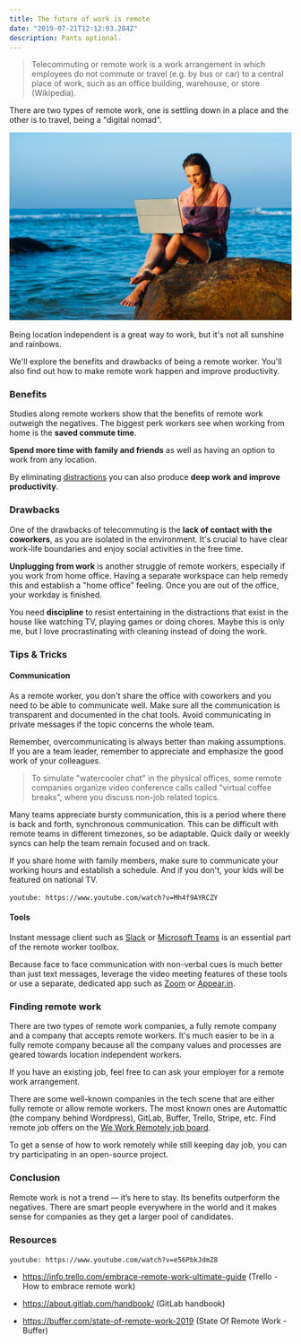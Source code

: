 ```yaml
---
title: The future of work is remote
date: "2019-07-21T12:12:03.284Z"
description: Pants optional.
---
```


> Telecommuting or remote work is a work arrangement in which employees do not commute or travel (e.g. by bus or car) to a central place of work, such as an office building, warehouse, or store (Wikipedia).

There are two types of remote work, one is settling down in a place and the other is to travel, being a "digital nomad".

![Beach lady laptop](./beach-lady-laptop.jpg)

Being location independent is a great way to work, but it's not all sunshine and rainbows.

We'll explore the benefits and drawbacks of being a remote worker. You'll also find out how to make remote work happen and improve productivity.

### Benefits

Studies along remote workers show that the benefits of remote work outweigh the negatives. The biggest perk workers see when working from home is the **saved commute time**.

**Spend more time with family and friends** as well as having an option to work from any location.

By eliminating [distractions](https://devhealth.io/distractions/) you can also produce **deep work and improve productivity**.

### Drawbacks

One of the drawbacks of telecommuting is the **lack of contact with the coworkers**, as you are isolated in the environment. It's crucial to have clear work-life boundaries and enjoy social activities in the free time.

**Unplugging from work** is another struggle of remote workers, especially if you work from home office. Having a separate workspace can help remedy this and establish a "home office" feeling. Once you are out of the office, your workday is finished.

You need **discipline** to resist entertaining in the distractions that exist in the house like watching TV, playing games or doing chores. Maybe this is only me, but I love procrastinating with cleaning instead of doing the work.

### Tips & Tricks

#### Communication

As a remote worker, you don't share the office with coworkers and you need to be able to communicate well. Make sure all the communication is transparent and documented in the chat tools. Avoid communicating in private messages if the topic concerns the whole team.

Remember, overcommunicating is always better than making assumptions. If you are a team leader, remember to appreciate and emphasize the good work of your colleagues.

> To simulate "watercooler chat" in the physical offices, some remote companies organize video conference calls called "virtual coffee breaks", where you discuss non-job related topics.

Many teams appreciate bursty communication, this is a period where there is back and forth, synchronous communication. This can be difficult with remote teams in different timezones, so be adaptable. Quick daily or weekly syncs can help the team remain focused and on track.

If you share home with family members, make sure to communicate your working hours and establish a schedule. And if you don't, your kids will be featured on national TV.

`youtube: https://www.youtube.com/watch?v=Mh4f9AYRCZY`

#### Tools

Instant message client such as [Slack](https://slack.com/) or [Microsoft Teams](https://products.office.com/en-us/microsoft-teams/group-chat-software) is an essential part of the remote worker toolbox.

Because face to face communication with non-verbal cues is much better than just text messages, leverage the video meeting features of these tools or use a separate, dedicated app such as [Zoom](https://zoom.us/) or [Appear.in](https://appear.in/).

### Finding remote work

There are two types of remote work companies, a fully remote company and a company that accepts remote workers. It's much easier to be in a fully remote company because all the company values and processes are geared towards location independent workers.

If you have an existing job, feel free to can ask your employer for a remote work arrangement.

There are some well-known companies in the tech scene that are either fully remote or allow remote workers. The most known ones are Automattic (the company behind Wordpress), GitLab, Buffer, Trello, Stripe, etc. Find remote job offers on the [We Work Remotely job board](https://weworkremotely.com).

To get a sense of how to work remotely while still keeping day job, you can try participating in an open-source project.

### Conclusion

Remote work is not a trend — it’s here to stay. Its benefits outperform the negatives. There are smart people everywhere in the world and it makes sense for companies as they get a larger pool of candidates.

### Resources

`youtube: https://www.youtube.com/watch?v=e56PbkJdmZ8`

- https://info.trello.com/embrace-remote-work-ultimate-guide (Trello - How to embrace remote work)

- https://about.gitlab.com/handbook/ (GitLab handbook)

- https://buffer.com/state-of-remote-work-2019 (State Of Remote Work - Buffer)
